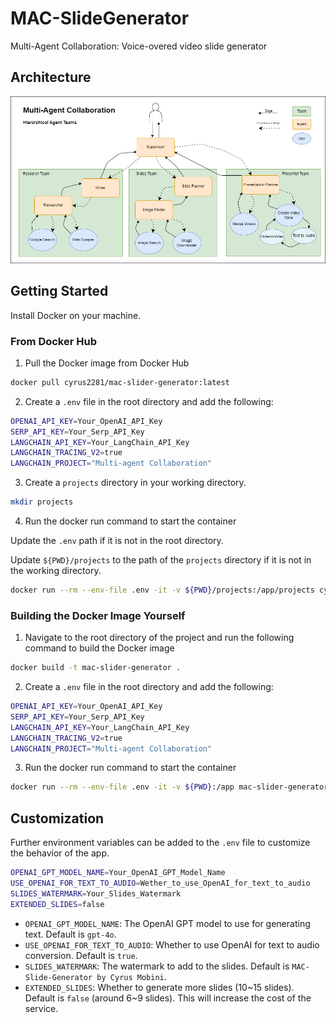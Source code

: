 # MAC-SlideGenerator

Multi-Agent Collaboration: Voice-overed video slide generator

## Architecture

![Architecture](./architecture.png)

## Getting Started

Install Docker on your machine.

### From Docker Hub

1. Pull the Docker image from Docker Hub

```bash
docker pull cyrus2281/mac-slider-generator:latest
```

2. Create a `.env` file in the root directory and add the following:

```bash
OPENAI_API_KEY=Your_OpenAI_API_Key
SERP_API_KEY=Your_Serp_API_Key
LANGCHAIN_API_KEY=Your_LangChain_API_Key
LANGCHAIN_TRACING_V2=true
LANGCHAIN_PROJECT="Multi-agent Collaboration"
```

3. Create a `projects` directory in your working directory.

```bash
mkdir projects
```


4. Run the docker run command to start the container

Update the `.env` path if it is not in the root directory.

Update `${PWD}/projects` to the path of the `projects` directory if it is not in the working directory.

```bash
docker run --rm --env-file .env -it -v ${PWD}/projects:/app/projects cyrus2281/mac-slider-generator:latest
```

### Building the Docker Image Yourself

1. Navigate to the root directory of the project and run the following command to build the Docker image

```bash 
docker build -t mac-slider-generator .
```

2. Create a `.env` file in the root directory and add the following:

```bash
OPENAI_API_KEY=Your_OpenAI_API_Key
SERP_API_KEY=Your_Serp_API_Key
LANGCHAIN_API_KEY=Your_LangChain_API_Key
LANGCHAIN_TRACING_V2=true
LANGCHAIN_PROJECT="Multi-agent Collaboration"
```

3. Run the docker run command to start the container

```bash
docker run --rm --env-file .env -it -v ${PWD}:/app mac-slider-generator
```

## Customization

Further environment variables can be added to the `.env` file to customize the behavior of the app.

```bash
OPENAI_GPT_MODEL_NAME=Your_OpenAI_GPT_Model_Name
USE_OPENAI_FOR_TEXT_TO_AUDIO=Wether_to_use_OpenAI_for_text_to_audio
SLIDES_WATERMARK=Your_Slides_Watermark
EXTENDED_SLIDES=false
```

- `OPENAI_GPT_MODEL_NAME`: The OpenAI GPT model to use for generating text. Default is `gpt-4o`.
- `USE_OPENAI_FOR_TEXT_TO_AUDIO`: Whether to use OpenAI for text to audio conversion. Default is `true`.
- `SLIDES_WATERMARK`: The watermark to add to the slides. Default is `MAC-Slide-Generator by Cyrus Mobini`.
- `EXTENDED_SLIDES`: Whether to generate more slides (10~15 slides). Default is `false` (around 6~9 slides). This will increase the cost of the service.